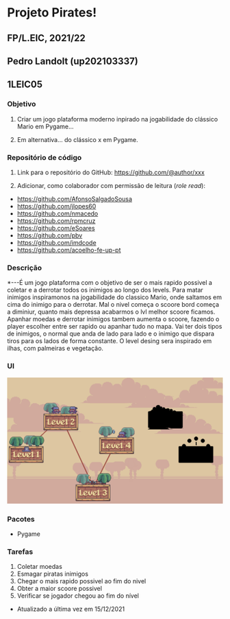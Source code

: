# Projeto Pirates!
## FP/L.EIC, 2021/22
## Pedro Landolt (up202103337)
## 1LEIC05

### Objetivo

1. Criar um jogo plataforma moderno inpirado na jogabilidade do clássico Mario em Pygame...

2. Em alternativa... do clássico x em Pygame.

### Repositório de código

1) Link para o repositório do GitHub: https://github.com/@author/xxx

2) Adicionar, como colaborador com permissão de leitura (*role read*):

- https://github.com/AfonsoSalgadoSousa
- https://github.com/jlopes60
- https://github.com/nmacedo
- https://github.com/rpmcruz
- https://github.com/eSoares
- https://github.com/pbv
- https://github.com/imdcode
- https://github.com/acoelho-fe-up-pt

### Descrição

*---É um jogo plataforma com o objetivo de ser o mais rapido possivel a coletar e a derrotar todos os inimigos ao longo dos levels. 
Para matar inimigos inspiramonos na jogabilidade do classico Mario, onde saltamos em cima do  inimigo para o derrotar. 
Mal o nivel começa o scoore bord começa a diminiur, quanto mais depressa acabarmos o lvl melhor scoore ficamos. Apanhar moedas e derrotar inimigos tambem aumenta o scoore, fazendo o player escolher entre ser rapido ou apanhar tudo no mapa. Vai ter dois tipos de inimigos, o normal que anda de lado para lado e o inimigo que dispara tiros para os lados de forma constante. O level desing sera inspirado em ilhas, com palmeiras e vegetação.

### UI

![UI](ui.png)

### Pacotes

- Pygame

### Tarefas

1. Coletar moedas
2. Esmagar piratas inimigos
3. Chegar o mais rapido possivel ao fim do nivel
4. Obter a maior scoore possivel
3. Verificar se jogador chegou ao fim do nível

- Atualizado a última vez em 15/12/2021
